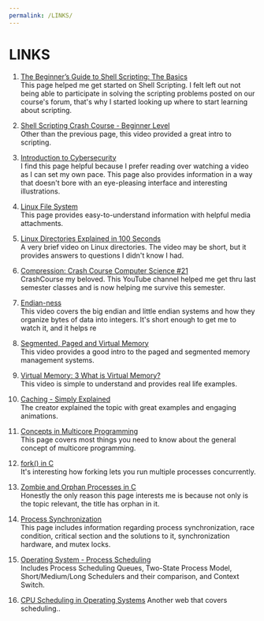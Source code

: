 ```yaml
---
permalink: /LINKS/
---
```


# LINKS

1. [The Beginner’s Guide to Shell Scripting: The Basics](https://www.howtogeek.com/67469/the-beginners-guide-to-shell-scripting-the-basics/)<br>
This page helped me get started on Shell Scripting. I felt left out not being able to participate in solving
the scripting problems posted on our course's forum, that's why I started looking up where to start learning
about scripting.

2. [Shell Scripting Crash Course - Beginner Level](https://www.youtube.com/watch?v=v-F3YLd6oMw)<br>
Other than the previous page, this video provided a great intro to scripting.

3. [Introduction to Cybersecurity](https://www.codecademy.com/learn/introduction-to-cybersecurity)<br>
I find this page helpful because I prefer reading over watching a video as I can set my own pace.
This page also provides information in a way that doesn't bore with an eye-pleasing interface
and interesting illustrations.

4. [Linux File System](https://www.javatpoint.com/linux-file-system)<br>
This page provides easy-to-understand information with helpful media attachments.

5. [Linux Directories Explained in 100 Seconds](https://www.youtube.com/watch?v=42iQKuQodW4)<br>
A very brief video on Linux directories. The video may be short, but it provides answers to
questions I didn't know I had.

6. [Compression: Crash Course Computer Science #21](https://www.youtube.com/watch?v=OtDxDvCpPL4)<br>
CrashCourse my beloved. This YouTube channel helped me get thru last semester classes
and is now helping me survive this semester.

7. [Endian-ness](https://www.youtube.com/watch?v=KPcVpf7BMzA)<br>
This video covers the big endian and little endian systems and how they organize bytes of data into integers.
It's short enough to get me to watch it, and it helps re

8. [Segmented, Paged and Virtual Memory](https://www.youtube.com/watch?v=p9yZNLeOj4s)<br>
This video provides a good intro to the paged and segmented memory management systems. 

9. [Virtual Memory: 3 What is Virtual Memory?](https://www.youtube.com/watch?v=qlH4-oHnBb80)<br>
This video is simple to understand and provides real life examples.

10. [Caching - Simply Explained](https://www.youtube.com/watch?v=6FyXURRVmR0)<br>
The creator explained the topic with great examples and engaging animations.

11. [Concepts in Multicore Programming](https://www.mathworks.com/help/simulink/ug/concepts-in-multicore-programming.html)<br>
This page covers most things you need to know about the general concept of multicore programming.

12. [fork() in C](https://www.geeksforgeeks.org/fork-system-call/)<br>
It's interesting how forking lets you run multiple processes concurrently.

13. [Zombie and Orphan Processes in C](https://www.geeksforgeeks.org/zombie-and-orphan-processes-in-c/)<br>
Honestly the only reason this page interests me is because not only is the topic relevant,
the title has orphan in it.

14. [Process Synchronization](https://www.studytonight.com/operating-system/process-synchronization)<br>
This page includes information regarding process synchronization, race condition, critical section 
and the solutions to it, synchronization hardware, and mutex locks.

15. [Operating System - Process Scheduling](https://www.tutorialspoint.com/operating_system/os_process_scheduling.htm)<br>
Includes Process Scheduling Queues, Two-State Process Model, Short/Medium/Long Schedulers and their comparison, and 
Context Switch.

16. [CPU Scheduling in Operating Systems](https://www.geeksforgeeks.org/cpu-scheduling-in-operating-systems/)
Another web that covers scheduling..

